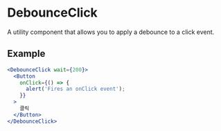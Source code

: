 # DebounceClick

A utility component that allows you to apply a debounce to a click event.

## Example

```jsx
<DebounceClick wait={200}>
  <Button
    onClick={() => {
      alert('Fires an onClick event');
    }}
  >
    클릭
  </Button>
</DebounceClick>
```
